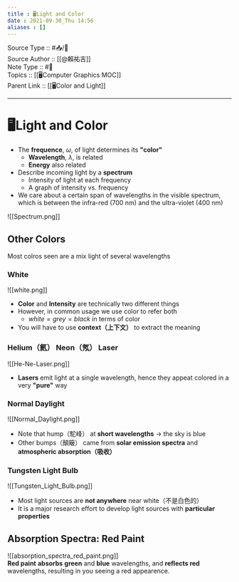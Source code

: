 ```yaml
---
title : 🖥️Light and Color
date : 2021-09-30_Thu 14:56
aliases : []
---
```

Source Type :: #📥/📄 <br>
Source Author :: [[@賴祐吉]]<br>
Note Type :: #📝 <br>
Topics :: [[🖥️Computer Graphics MOC]]<br>
Parent Link :: [[🖥️Color and Light]]<br>

---
# 🖥️Light and Color
+ The **frequence**, $\omega$, of light determines its **"color"**
	- **Wavelength**, $\lambda$, is related
	- **Energy** also related
+ Describe incoming light by a **spectrum**
	- Intensity of light at each frequency
	- A graph of intensity vs. frequency
+ We care about a certain span of wavelengths in the visible spectrum, which is between the infra-red (700 nm) and the ultra-violet (400 nm)

![[Spectrum.png]]

## Other Colors
Most colros seen are a mix light of several wavelengths

### White
![[white.png]]<br>
+ **Color** and **Intensity** are technically two different things
+ However, in common usage we use color to refer both
	- $white = grey = black$ in terms of color
+ You will have to use **context（上下文）** to extract the meaning

### Helium（氦） Neon（氖） Laser
![[He-Ne-Laser.png]]<br>
+ **Lasers** emit light at a single wavelength, hence they appeat colored in a very **"pure"** way

### Normal Daylight
![[Normal_Daylight.png]]<br>
+ Note that hump（駝峰） at **short wavelengths** -> the sky is blue
+ Other bumps（顛簸） came from **solar emission spectra** and **atmospheric absorption（吸收）**

### Tungsten Light Bulb
![[Tungsten_Light_Bulb.png]]<br>
+ Most light sources are **not anywhere** near white（不是白色的）
+ It is a major research effort to develop light sources with **particular properties**


## Absorption Spectra: Red Paint
![[absorption_spectra_red_paint.png]]<br>
**Red paint** **absorbs** **green** and **blue** wavelengths, and **reflects red** wavelengths, resulting in you seeing a red appearence.